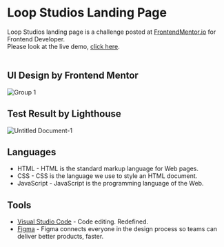 # Loop Studios Landing Page
Loop Studios landing page is a challenge posted at <a href="https://www.frontendmentor.io/challenges/loopstudios-landing-page-N88J5Onjw/hub/loopstudios-landing-page-P2FRiZuXKL">FrontendMentor.io</a> for Frontend Developer. <br>Please look at the live demo, <a href="https://andynotfound.github.io/LoopstudiosLandingPage/">click here</a>.<br><br>

## UI Design by Frontend Mentor
![Group 1](https://user-images.githubusercontent.com/40969170/169340982-f530af7d-f408-47e0-8c05-4287832a7fca.png)

## Test Result by Lighthouse
 ![Untitled Document-1](https://user-images.githubusercontent.com/40969170/169623875-3a542a91-4f97-4405-aa6b-0a60be6bb74f.jpg)

## Languages
<ul>
  <li>HTML - HTML is the standard markup language for Web pages.</li>
  <li>CSS - CSS is the language we use to style an HTML document.</li>
  <li>JavaScript - JavaScript is the programming language of the Web.</li>
 </ul>
 
 ## Tools
<ul>
  <li><a href="https://code.visualstudio.com/">Visual Studio Code</a> - Code editing. Redefined.</li>
  <li><a href="https://www.figma.com/">Figma</a> - Figma connects everyone in the design process so teams can deliver better products, faster.</li>
 </ul>

